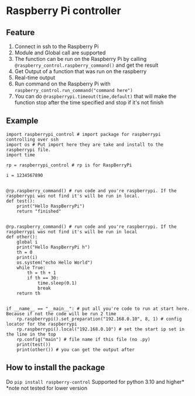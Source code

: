 # **Raspberry Pi controller**
## Feature

 1. Connect in ssh to the Raspberry Pi
 2.  Module and Global call are supported
 3. The function can be run on the Raspberry Pi  by calling `@raspberry_control.raspberry_command()` and get the result
 4. Get Output of a function that was run on the raspberry
 5. Real-time output
 6. Run command on the Raspberry Pi with `raspberry_control.run_command("command here")`
 7. You can do `@raspberrypi.timeout(time,default)` that will make the function stop after the time specified and stop if it's not finish
## Example

    import raspberrypi_control # import package for raspberrypi controlling over ssh  
    import os # Put import here they are take and install to the raspberrypi file.  
    import time  
      
    rp = raspberrypi_control # rp is for RaspBerryPi  
      
    i = 1234567890  
      
      
    @rp.raspberry_command() # run code and you're raspberrypi. If the raspberrypi was not find it's will be run in local.  
    def test():  
        print("Hello RaspBerryPi")  
        return "finished"  
      
      
    @rp.raspberry_command() # run code and you're raspberrypi. If the raspberrypi was not find it's will be run in local  
    def other():  
        global i  
        print("Hello RaspBerryPi h")  
        th = 0  
        print(i)  
        os.system("echo Hello World")  
        while True:  
            th = th + 1  
            if th == 30:  
                time.sleep(0.1)  
                break  
        return th  
      
      
    if __name__ == "__main__": # put all you're code to run at start here. Because if not the code will be run 2 time  
        rp.raspberrypi().set_preparation("192.168.0.10", 8, 1) # config locator for the raspberrypi  
        rp.raspberrypi().local("192.168.0.10") # set the start ip set in the line in the top  
        rp.config("main") # file name if this file (no .py)  
        print(test())  
        print(other()) # you can get the output after

## How to install the package
Do `pip install raspberry-control`
Supported for python 3.10 and higher*
*note not tested for lower version
